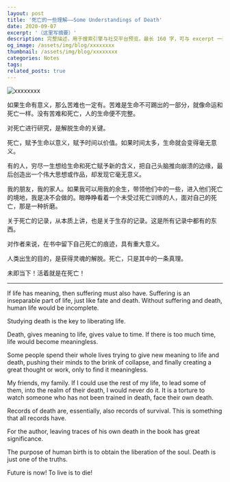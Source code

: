 ```yaml
---
layout: post
title: '死亡的一些理解——Some Understandings of Death'
date: 2020-09-07
excerpt: '（这里写摘要）'
description: 完整描述，用于搜索引擎与社交平台预览，最长 160 字，可与 excerpt 一致
og_image: /assets/img/blog/xxxxxxxx
thumbnail: /assets/img/blog/xxxxxxxx
categories: Notes
tags: 
related_posts: true
---
```


<img src="/assets/img/blog/xxxxxxxx" alt="xxxxxxxx">

如果生命有意义，那么苦难也一定有。苦难是生命不可踢出的一部分，就像命运和死亡一样。没有苦难和死亡，人的生命便不完整。

对死亡进行研究，是解脱生命的关键。

死亡，赋予生命以意义，赋予时间以价值。如果时间太多，生命就会变得毫无意义。

有的人，穷尽一生想给生命和死亡赋予新的含义，把自己头脑推向崩溃的边缘，最后创造出一个伟大思想或作品，却发现它毫无意义。

我的朋友，我的家人。如果我可以用我的余生，带领他们中的一些，进入他们死亡的境地，我是决不会做的。眼睁睁看着一个未受过死亡训练的人，面对自己的死亡，那是一种折磨。

关于死亡的记录，从本质上讲，也是关于生存的记录。这是所有记录中都有的东西。

对作者来说，在书中留下自己死亡的痕迹，具有重大意义。

人类出生的目的，是获得灵魂的解脱。死亡，只是其中的一条真理。

未即当下！活着就是在死亡！

---

If life has meaning, then suffering must also have. Suffering is an inseparable part of life, just like fate and death. Without suffering and death, human life would be incomplete.

Studying death is the key to liberating life.

Death, gives meaning to life, gives value to time. If there is too much time, life would become meaningless.

Some people spend their whole lives trying to give new meaning to life and death, pushing their minds to the brink of collapse, and finally creating a great thought or work, only to find it meaningless.

My friends, my family. If I could use the rest of my life, to lead some of them, into the realm of their death, I would never do it. It is a torture to watch someone who has not been trained in death, face their own death.

Records of death are, essentially, also records of survival. This is something that all records have.

For the author, leaving traces of his own death in the book has great significance.

The purpose of human birth is to obtain the liberation of the soul. Death is just one of the truths.

Future is now! To live is to die!